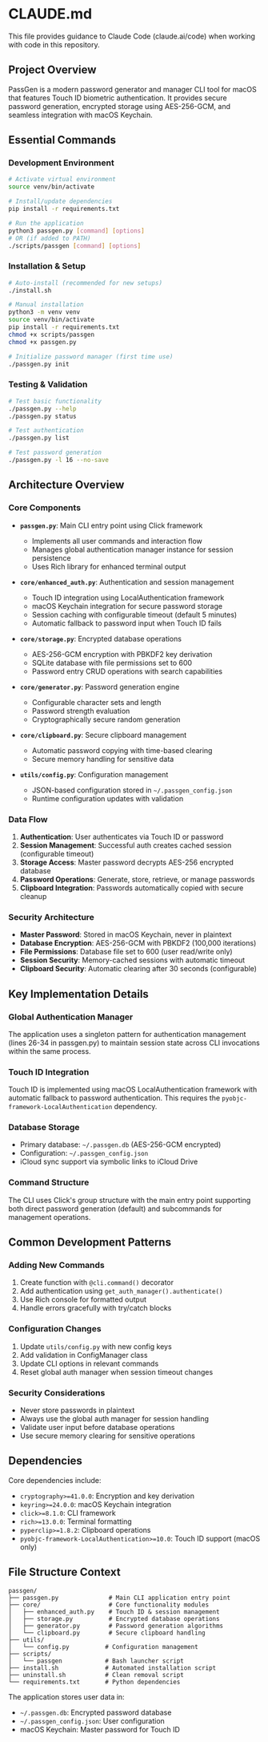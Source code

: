 # CLAUDE.md

This file provides guidance to Claude Code (claude.ai/code) when working with code in this repository.

## Project Overview

PassGen is a modern password generator and manager CLI tool for macOS that features Touch ID biometric authentication. It provides secure password generation, encrypted storage using AES-256-GCM, and seamless integration with macOS Keychain.

## Essential Commands

### Development Environment
```bash
# Activate virtual environment
source venv/bin/activate

# Install/update dependencies
pip install -r requirements.txt

# Run the application
python3 passgen.py [command] [options]
# OR (if added to PATH)
./scripts/passgen [command] [options]
```

### Installation & Setup
```bash
# Auto-install (recommended for new setups)
./install.sh

# Manual installation
python3 -m venv venv
source venv/bin/activate
pip install -r requirements.txt
chmod +x scripts/passgen
chmod +x passgen.py

# Initialize password manager (first time use)
./passgen.py init
```

### Testing & Validation
```bash
# Test basic functionality
./passgen.py --help
./passgen.py status

# Test authentication
./passgen.py list

# Test password generation
./passgen.py -l 16 --no-save
```

## Architecture Overview

### Core Components

- **`passgen.py`**: Main CLI entry point using Click framework
  - Implements all user commands and interaction flow
  - Manages global authentication manager instance for session persistence
  - Uses Rich library for enhanced terminal output

- **`core/enhanced_auth.py`**: Authentication and session management
  - Touch ID integration using LocalAuthentication framework
  - macOS Keychain integration for secure password storage
  - Session caching with configurable timeout (default 5 minutes)
  - Automatic fallback to password input when Touch ID fails

- **`core/storage.py`**: Encrypted database operations
  - AES-256-GCM encryption with PBKDF2 key derivation
  - SQLite database with file permissions set to 600
  - Password entry CRUD operations with search capabilities

- **`core/generator.py`**: Password generation engine
  - Configurable character sets and length
  - Password strength evaluation
  - Cryptographically secure random generation

- **`core/clipboard.py`**: Secure clipboard management
  - Automatic password copying with time-based clearing
  - Secure memory handling for sensitive data

- **`utils/config.py`**: Configuration management
  - JSON-based configuration stored in `~/.passgen_config.json`
  - Runtime configuration updates with validation

### Data Flow

1. **Authentication**: User authenticates via Touch ID or password
2. **Session Management**: Successful auth creates cached session (configurable timeout)
3. **Storage Access**: Master password decrypts AES-256 encrypted database
4. **Password Operations**: Generate, store, retrieve, or manage passwords
5. **Clipboard Integration**: Passwords automatically copied with secure cleanup

### Security Architecture

- **Master Password**: Stored in macOS Keychain, never in plaintext
- **Database Encryption**: AES-256-GCM with PBKDF2 (100,000 iterations)
- **File Permissions**: Database file set to 600 (user read/write only)
- **Session Security**: Memory-cached sessions with automatic timeout
- **Clipboard Security**: Automatic clearing after 30 seconds (configurable)

## Key Implementation Details

### Global Authentication Manager
The application uses a singleton pattern for authentication management (lines 26-34 in passgen.py) to maintain session state across CLI invocations within the same process.

### Touch ID Integration
Touch ID is implemented using macOS LocalAuthentication framework with automatic fallback to password authentication. This requires the `pyobjc-framework-LocalAuthentication` dependency.

### Database Storage
- Primary database: `~/.passgen.db` (AES-256-GCM encrypted)
- Configuration: `~/.passgen_config.json`
- iCloud sync support via symbolic links to iCloud Drive

### Command Structure
The CLI uses Click's group structure with the main entry point supporting both direct password generation (default) and subcommands for management operations.

## Common Development Patterns

### Adding New Commands
1. Create function with `@cli.command()` decorator
2. Add authentication using `get_auth_manager().authenticate()`
3. Use Rich console for formatted output
4. Handle errors gracefully with try/catch blocks

### Configuration Changes
1. Update `utils/config.py` with new config keys
2. Add validation in ConfigManager class
3. Update CLI options in relevant commands
4. Reset global auth manager when session timeout changes

### Security Considerations
- Never store passwords in plaintext
- Always use the global auth manager for session handling
- Validate user input before database operations
- Use secure memory clearing for sensitive operations

## Dependencies

Core dependencies include:
- `cryptography>=41.0.0`: Encryption and key derivation
- `keyring>=24.0.0`: macOS Keychain integration
- `click>=8.1.0`: CLI framework
- `rich>=13.0.0`: Terminal formatting
- `pyperclip>=1.8.2`: Clipboard operations
- `pyobjc-framework-LocalAuthentication>=10.0`: Touch ID support (macOS only)

## File Structure Context

```
passgen/
├── passgen.py              # Main CLI application entry point
├── core/                   # Core functionality modules
│   ├── enhanced_auth.py    # Touch ID & session management
│   ├── storage.py          # Encrypted database operations
│   ├── generator.py        # Password generation algorithms
│   └── clipboard.py        # Secure clipboard handling
├── utils/
│   └── config.py          # Configuration management
├── scripts/
│   └── passgen            # Bash launcher script
├── install.sh             # Automated installation script
├── uninstall.sh           # Clean removal script
└── requirements.txt       # Python dependencies
```

The application stores user data in:
- `~/.passgen.db`: Encrypted password database
- `~/.passgen_config.json`: User configuration
- macOS Keychain: Master password for Touch ID